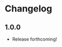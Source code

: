 # Changelog

[//]: # (>>   The order of list items should be: Critical/Fixes, New, Update, Remove, Underpinnings   <<)
[//]: # (>>   ## [UNRELEASED]https://github.com/roydukkey/typescript-env-storage/compare/v1.0.0...master   <<)

## 1.0.0

* Release forthcoming!
